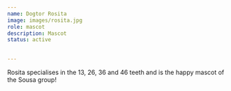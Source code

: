 ```yaml
---
name: Dogtor Rosita
image: images/rosita.jpg
role: mascot
description: Mascot
status: active

 
---
```


Rosita specialises in the 13, 26, 36  and 46 teeth and is the happy mascot of the Sousa group!
